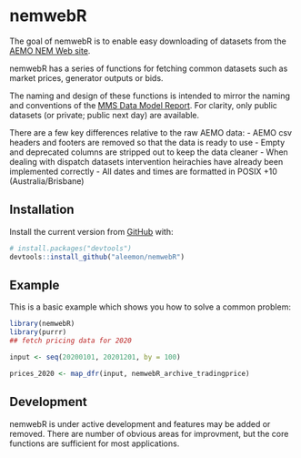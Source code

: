 
<!-- README.md is generated from README.Rmd. Please edit that file -->

# nemwebR

<!-- badges: start -->
<!-- badges: end -->

The goal of nemwebR is to enable easy downloading of datasets from the
[AEMO NEM Web
site](https://www.aemo.com.au/energy-systems/electricity/national-electricity-market-nem/data-nem/market-data-nemweb).

nemwebR has a series of functions for fetching common datasets such as
market prices, generator outputs or bids.

The naming and design of these functions is intended to mirror the
naming and conventions of the [MMS Data Model
Report](http://nemweb.com.au/Reports/Current/MMSDataModelReport/Electricity/MMS%20Data%20Model%20Report_files/MMS_2.htm).
For clarity, only public datasets (or private; public next day) are
available.

There are a few key differences relative to the raw AEMO data: - AEMO
csv headers and footers are removed so that the data is ready to use -
Empty and deprecated columns are stripped out to keep the data cleaner -
When dealing with dispatch datasets intervention heirachies have already
been implemented correctly - All dates and times are formatted in POSIX
+10 (Australia/Brisbane)

## Installation

Install the current version from [GitHub](https://github.com/) with:

``` r
# install.packages("devtools")
devtools::install_github("aleemon/nemwebR")
```

## Example

This is a basic example which shows you how to solve a common problem:

``` r
library(nemwebR)
library(purrr)
## fetch pricing data for 2020

input <- seq(20200101, 20201201, by = 100)

prices_2020 <- map_dfr(input, nemwebR_archive_tradingprice)
```

## Development

nemwebR is under active development and features may be added or
removed. There are number of obvious areas for improvment, but the core
functions are sufficient for most applications.
